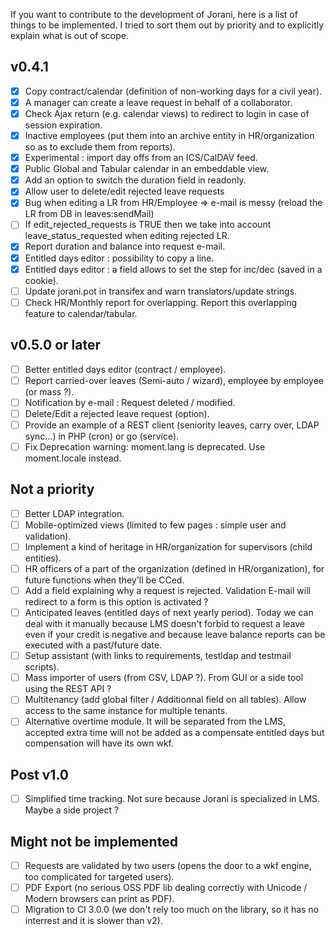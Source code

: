 If you want to contribute to the development of Jorani, here is a list of things to be implemented.
I tried to sort them out by priority and to explicitly explain what is out of scope.

## v0.4.1

- [X] Copy contract/calendar (definition of non-working days for a civil year).
- [X] A manager can create a leave request in behalf of a collaborator.
- [X] Check Ajax return (e.g. calendar views) to redirect to login in case of session expiration.
- [X] Inactive employees (put them into an archive entity in HR/organization so as to exclude them from reports).
- [X] Experimental : import day offs from an ICS/CalDAV feed.
- [X] Public Global and Tabular calendar in an embeddable view.
- [X] Add an option to switch the duration field in readonly.
- [X] Allow user to delete/edit rejected leave requests
- [X] Bug when editing a LR from HR/Employee => e-mail is messy (reload the LR from DB in leaves:sendMail)
- [ ] If edit_rejected_requests is TRUE then we take into account leave_status_requested when editing rejected LR.
- [X] Report duration and balance into request e-mail.
- [X] Entitled days editor : possibility to copy a line.
- [X] Entitled days editor : a field allows to set the step for inc/dec (saved in a cookie).
- [ ] Update jorani.pot in transifex and warn translators/update strings.
- [ ] Check HR/Monthly report for overlapping. Report this overlapping feature to calendar/tabular.

## v0.5.0 or later

- [ ] Better entitled days editor (contract / employee).
- [ ] Report carried-over leaves (Semi-auto / wizard), employee by employee (or mass ?).
- [ ] Notification by e-mail : Request deleted / modified.
- [ ] Delete/Edit a rejected leave request (option).
- [ ] Provide an example of a REST client (seniority leaves, carry over, LDAP sync...) in PHP (cron) or go (service).
- [ ] Fix Deprecation warning: moment.lang is deprecated. Use moment.locale instead.

## Not a priority

- [ ] Better LDAP integration.
- [ ] Mobile-optimized views (limited to few pages : simple user and validation).
- [ ] Implement a kind of heritage in HR/organization for supervisors (child entities).
- [ ] HR officers of a part of the organization (defined in HR/organization), for future functions when they'll be CCed.
- [ ] Add a field explaining why a request is rejected. Validation E-mail will redirect to a form is this option is activated ?
- [ ] Anticipated leaves (entitled days of next yearly period). Today we can deal with it manually because LMS doesn't forbid to 
request a leave even if your credit is negative and because leave balance reports can be executed with a past/future date.
- [ ] Setup assistant (with links to requirements, testldap and testmail scripts).
- [ ] Mass importer of users (from CSV, LDAP ?). From GUI or a side tool using the REST API ?
- [ ] Multitenancy (add global filter / Additionnal field on all tables). Allow access to the same instance for multiple tenants.
- [ ] Alternative overtime module. It will be separated from the LMS, accepted extra time will not be added as a compensate entitled days but compensation will have its own wkf.

## Post v1.0

- [ ] Simplified time tracking. Not sure because Jorani is specialized in LMS. Maybe a side project ?

## Might not be implemented

- [ ] Requests are validated by two users (opens the door to a wkf engine, too complicated for targeted users).
- [ ] PDF Export (no serious OSS PDF lib dealing correctly with Unicode / Modern browsers can print as PDF).
- [ ] Migration to CI 3.0.0 (we don't rely too much on the library, so it has no interrest and it is slower than v2).
